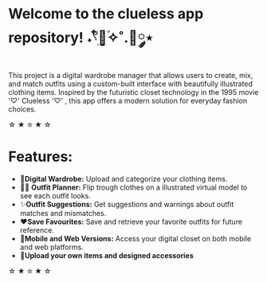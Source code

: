 # Welcome to the clueless app repository! ˖𓍢ִ໋🌷͙֒✧˚.🎀༘⋆
This project is a digital wardrobe manager that allows users to create, mix, and match outfits using a custom-built interface with beautifully illustrated clothing items. Inspired by the futuristic closet technology in the 1995 movie '♡' Clueless '♡' , this app offers a modern solution for everyday  fashion choices. 

☆ ★ ✮ ★ ☆

# Features:
- 👗**Digital Wardrobe:** Upload and categorize your clothing items.
- 🧍‍♀️ **Outfit Planner:** Flip trough clothes on a illustrated virtual model to see each outfit looks.
- ✨**Outfit Suggestions:** Get suggestions and warnings about outfit matches and mismatches.
- ❤️**Save Favourites:** Save and retrieve your favorite outfits for future reference.
- 🦋**Mobile and Web Versions:** Access your digital closet on both mobile and web platforms.
- 🎨**Upload your own items and designed accessories**

☆ ★ ✮ ★ ☆
